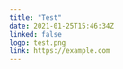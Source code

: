 ```yaml
---
title: "Test"
date: 2021-01-25T15:46:34Z
linked: false
logo: test.png
link: https://example.com
---
```

